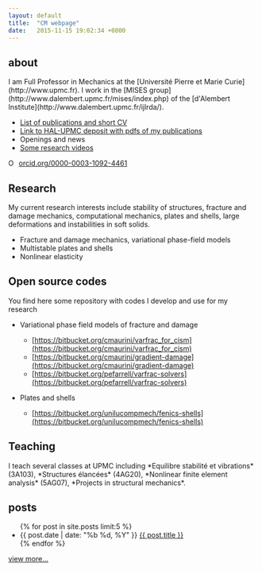 ```yaml
---
layout: default
title:  "CM webpage"
date:   2015-11-15 19:02:34 +0800
---
```

<h2 class="smallcap">about</h2>
I am Full Professor in Mechanics at the [Université Pierre et Marie Curie](http://www.upmc.fr).
I work in the [MISES group](http://www.dalembert.upmc.fr/mises/index.php)
of the [d'Alembert Institute](http://www.dalembert.upmc.fr/ijlrda/).

- [List of publications and short CV](https://orcid.org/0000-0003-1092-4461)
- [Link to HAL-UPMC deposit with pdfs of my publications](http://hal.upmc.fr/search/index/?q=authFullName_t%3A%28Maurini+Corrado%29&submit=)
- Openings and news
- [Some research videos](https://www.youtube.com/user/cmaurini)

<a href="https://orcid.org/0000-0003-1092-4461" target="orcid.widget" rel="noopener noreferrer" style="vertical-align:top;"><img src="https://orcid.org/sites/default/files/images/orcid_16x16.png" style="width:1em;margin-right:.5em;" alt="ORCID iD icon">orcid.org/0000-0003-1092-4461</a>


<h2 class="smallcap">Research</h2>
My current research interests include stability of structures,
fracture and damage mechanics, computational mechanics,
plates and shells, large deformations and instabilities in soft solids.

- Fracture and damage mechanics, variational phase-field models
- Multistable plates and shells
- Nonlinear elasticity

<h2 class="smallcap">Open source codes</h2>
You find here some repository with codes I develop and use for my research

- Variational phase field models of fracture and damage
    - [https://bitbucket.org/cmaurini/varfrac_for_cism](https://bitbucket.org/cmaurini/varfrac_for_cism)
    - [https://bitbucket.org/cmaurini/gradient-damage](https://bitbucket.org/cmaurini/gradient-damage)
    - [https://bitbucket.org/pefarrell/varfrac-solvers](https://bitbucket.org/pefarrell/varfrac-solvers)

- Plates and shells
    - [https://bitbucket.org/unilucompmech/fenics-shells](https://bitbucket.org/unilucompmech/fenics-shells)

<h2 class="smallcap">Teaching</h2>
I teach several classes at UPMC including *Equilibre stabilité et vibrations* (3A103), *Structures élancées* (4AG20),
*Nonlinear finite element analysis* (5AG07), *Projects in structural mechanics*.

<div class="home">
	<section>
		<h2 class="smallcap">posts</h2>
		<ul class="post-list">
			{% for post in site.posts limit:5 %}
			<li>
				<time datetime="{{ post.date | date_to_xmlschema }}">{{ post.date | date: "%b %d, %Y" }}</time>
				<a href="{{ post.url | prepend: site.baseurl }}">{{ post.title }}</a>
			</li>
			{% endfor %}
		</ul>
		<p><a href="{{ "/archives/" | prepend: site.baseurl }}">view more...</a></p>
	</section>
	</div>
